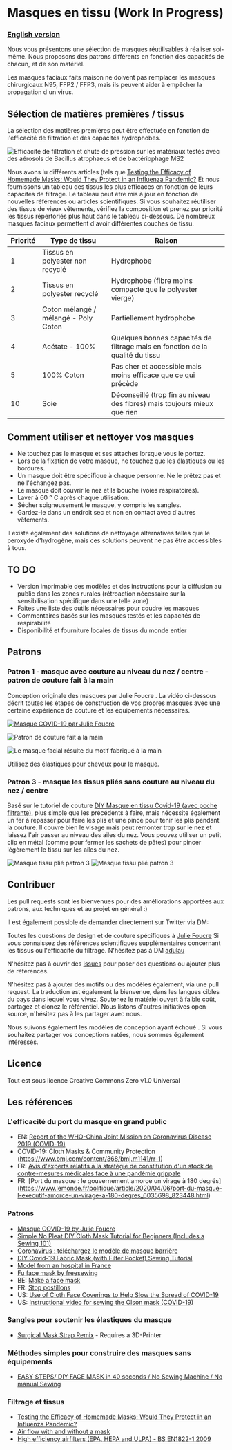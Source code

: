 # Masques en tissu (Work In Progress)

### [English version](/DIY-face-masks/)

Nous vous présentons une sélection de masques réutilisables à réaliser soi-même. Nous proposons des patrons différents en fonction des capacités de chacun, et de son matériel.

Les masques faciaux faits maison ne doivent pas remplacer les masques chirurgicaux N95, FFP2 / FFP3, mais ils peuvent aider à empêcher la propagation d'un virus.

## Sélection de matières premières / tissus

La sélection des matières premières peut être effectuée en fonction de l'efficacité de filtration et des capacités hydrophobes.

![Efficacité de filtration et chute de pression sur les matériaux testés avec des aérosols de Bacillus atrophaeus et de bactériophage MS2](https://raw.githubusercontent.com/adulau/DIY-face-masks/master/images/filtration-efficiency.png)

Nous avons lu différents articles (tels que [Testing the Efficacy of Homemade Masks: Would They Protect in an Influenza Pandemic?](https://www.researchgate.net/figure/Filtration-Efficiency-and-Pressure-Drop-Across-Materials-Tested-with-Aerosols-of-Bacillus_tbl1_258525804) Et nous fournissons un tableau des tissus les plus efficaces en fonction de leurs capacités de filtrage. Le tableau peut être mis à jour en fonction de nouvelles références ou articles scientifiques. Si vous souhaitez réutiliser des tissus de vieux vêtements, vérifiez la composition et prenez par priorité les tissus répertoriés plus haut dans le tableau ci-dessous. De nombreux masques faciaux permettent d'avoir différentes couches de tissu.

| Priorité |	Type de tissu |	Raison |
| -------- | -------- | -------- |
| 1 |	Tissus en polyester non recyclé | Hydrophobe |
| 2 |	Tissus en polyester recyclé | Hydrophobe (fibre moins compacte que le polyester vierge) |
| 3 |	Coton mélangé / mélangé - Poly Coton | Partiellement hydrophobe |
| 4 | 	Acétate - 100% 	| Quelques bonnes capacités de filtrage mais en fonction de la qualité du tissu |
| 5 | 	100% Coton 	| Pas cher et accessible mais moins efficace que ce qui précède |
| 10 |	Soie 	| Déconseillé (trop fin au niveau des fibres) mais toujours mieux que rien |

## Comment utiliser et nettoyer vos masques

- Ne touchez pas le masque et ses attaches lorsque vous le portez.
- Lors de la fixation de votre masque, ne touchez que les élastiques ou les bordures.
- Un masque doit être spécifique à chaque personne. Ne le prêtez pas et ne l'échangez pas.
- Le masque doit couvrir le nez et la bouche (voies respiratoires).
- Laver à 60 ° C après chaque utilisation.
- Sécher soigneusement le masque, y compris les sangles.
- Gardez-le dans un endroit sec et non en contact avec d'autres vêtements.

Il existe également des solutions de nettoyage alternatives telles que le peroxyde d'hydrogène, mais ces solutions peuvent ne pas être accessibles à tous.

## TO DO

   - Version imprimable des modèles et des instructions pour la diffusion au public dans les zones rurales (rétroaction nécessaire sur la sensibilisation spécifique dans une telle zone)
   - Faites une liste des outils nécessaires pour coudre les masques
   - Commentaires basés sur les masques testés et les capacités de respirabilité
   - Disponibilité et fourniture locales de tissus du monde entier

## Patrons

### Patron 1 - masque avec couture au niveau du nez / centre - patron de couture fait à la main

Conception originale des masques par Julie Foucre . La vidéo ci-dessous décrit toutes les étapes de construction de vos propres masques avec une certaine expérience de couture et les équipements nécessaires.

[![Masque COVID-19 par Julie Foucre](https://github.com/C00kie-/DIY-face-masks/raw/master/images/video-masque.png)](https://www.youtube.com/playlist?list=PLqa4HY-V5Q5lyBWA4AqbnE3Scpeb1iTBB)

![Patron de couture fait à la main](https://raw.githubusercontent.com/C00kie-/DIY-face-masks/master/images/patterns/julie_hand_pattern.jpeg)

![Le masque facial résulte du motif fabriqué à la main](https://raw.githubusercontent.com/C00kie-/DIY-face-masks/master/images/patterns/prototype_julie1.jpeg)


Utilisez des élastiques pour cheveux pour le masque.

### Patron 3 - masque les tissus pliés sans couture au niveau du nez / centre

Basé sur le tutoriel de couture [DIY Masque en tissu Covid-19 (avec poche filtrante)](https://www.youtube.com/watch?v=S9RWII2-5_4), plus simple que les précédents à faire, mais nécessite également un fer à repasser pour faire les plis et une pince pour tenir les plis pendant la couture. Il couvre bien le visage mais peut remonter trop sur le nez et laissez l'air passer au niveau des ailes du nez. Vous pouvez utiliser un petit clip en métal (comme pour fermer les sachets de pâtes) pour pincer légèrement le tissu sur les ailes du nez.

![Masque tissu plié patron 3](https://raw.githubusercontent.com/C00kie-/DIY-face-masks/master/images/patterns/prototype_cookie_3-1.jpeg)
![Masque tissu plié patron 3](https://raw.githubusercontent.com/C00kie-/DIY-face-masks/master/images/patterns/prototype_cookie_3-2.jpeg)

## Contribuer

Les pull requests sont les bienvenues pour des améliorations apportées aux patrons, aux techniques et au projet en général :)

Il est également possible de demander directement sur Twitter via DM:

Toutes les questions de design et de couture spécifiques à [Julie Foucre](https://www.instagram.com/julie_jfo/)
Si vous connaissez des références scientifiques supplémentaires concernant les tissus ou l'efficacité du filtrage. N'hésitez pas à DM [adulau](https://twitter.com/adulau) 

N'hésitez pas à ouvrir des [issues](https://github.com/C00kie-/DIY-face-masks/issues) pour poser des questions ou ajouter plus de références.

N'hésitez pas à ajouter des motifs ou des modèles également, via une pull request. La traduction est également la bienvenue, dans les langues cibles du pays dans lequel vous vivez. Soutenez le matériel ouvert à faible coût, partagez et clonez le référentiel. Nous listons d'autres initiatives open source, n'hésitez pas à les partager avec nous.

Nous suivons également les modèles de conception ayant échoué . Si vous souhaitez partager vos conceptions ratées, nous sommes également intéressés.

## Licence

Tout est sous licence Creative Commons Zero v1.0 Universal

## Les références

### L'efficacité du port du masque en grand public
- EN: [Report of the WHO-China Joint Mission on Coronavirus Disease 2019 (COVID-19)](https://www.who.int/docs/default-source/coronaviruse/who-china-joint-mission-on-covid-19-final-report.pdf)
- COVID-19: Cloth Masks & Community Protection (https://www.bmj.com/content/368/bmj.m1141/rr-1)
- FR: [Avis d'experts relatifs à la stratégie de constitution d'un stock de contre-mesures médicales face à une pandémie grippale](https://www.santepubliquefrance.fr/maladies-et-traumatismes/maladies-et-infections-respiratoires/grippe/documents/avis/avis-d-experts-relatifs-a-la-strategie-de-constitution-d-un-stock-de-contre-mesures-medicales-face-a-une-pandemie-grippale)
- FR: [Port du masque : le gouvernement amorce un virage à 180 degrés] (https://www.lemonde.fr/politique/article/2020/04/06/port-du-masque-l-executif-amorce-un-virage-a-180-degres_6035698_823448.html)

### Patrons
- [Masque COVID-19 by Julie Foucre](https://www.youtube.com/playlist?list=PLqa4HY-V5Q5lyBWA4AqbnE3Scpeb1iTBB)
- [Simple No Pleat DIY Cloth Mask Tutorial for Beginners (Includes a Sewing 101)](https://medium.com/@ong_yu_yang/diy-cloth-mask-tutorial-9ec8c1eacc95?sk=c7f99c58305cd8f56f0ebba4751d953d)
- [Coronavirus : téléchargez le modèle de masque barrière](https://www.afnor.org/actualites/coronavirus-telechargez-le-modele-de-masque-barriere/)
- [DIY Covid-19 Fabric Mask (with Filter Pocket) Sewing Tutorial](https://www.youtube.com/watch?v=S9RWII2-5_4)
- [Model from an hospital in France](https://www.hospitalia.fr/attachment/1878139/)
- [Fu face mask by freesewing](https://freesewing.org/docs/patterns/fu/)
- BE: [Make a face mask](https://makefacemasks.com/)
- FR: [Stop postillons](http://stop-postillons.fr/)
- US: [Use of Cloth Face Coverings to Help Slow the Spread of COVID-19](https://www.cdc.gov/coronavirus/2019-ncov/prevent-getting-sick/diy-cloth-face-coverings.html)
- US: [Instructional video for sewing the Olson mask (COVID-19)](https://www.youtube.com/watch?v=ZnVk12sFRkY)

### Sangles pour soutenir les élastiques du masque
- [Surgical Mask Strap Remix](https://www.thingiverse.com/thing:4249113) - Requires a 3D-Printer

### Méthodes simples pour construire des masques sans équipements
- [EASY STEPS/ DIY FACE MASK in 40 seconds / No Sewing Machine / No manual Sewing](https://www.youtube.com/watch?v=CbRsb0T7Oz8)

### Filtrage et tissus
- [Testing the Efficacy of Homemade Masks: Would They Protect in an Influenza Pandemic?](https://www.researchgate.net/publication/258525804_Testing_the_Efficacy_of_Homemade_Masks_Would_They_Protect_in_an_Influenza_Pandemic)
- [Air flow with and without a mask](https://twitter.com/i/status/1246027215780941825)
- [High efficiency airfilters (EPA, HEPA and ULPA) - BS EN1822-1:2009](http://www.gttlab.com/uploads/soft/161025/EN1822-1-2009Highefficiencyairfilters(EPA,HEPAandULPA)Part1Classification,performance.pdf)
